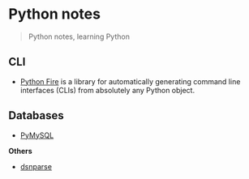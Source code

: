 # Python notes
> Python notes, learning Python

## CLI

- [Python Fire](https://github.com/google/python-fire) is a library for automatically generating command line interfaces (CLIs) from absolutely any Python object.

## Databases

- [PyMySQL](https://github.com/PyMySQL/PyMySQL)

**Others**

- [dsnparse](https://github.com/Jaymon/dsnparse)
